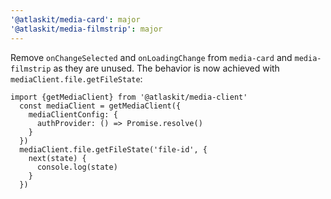 ```yaml
---
'@atlaskit/media-card': major
'@atlaskit/media-filmstrip': major
---
```


Remove `onChangeSelected` and `onLoadingChange` from `media-card` and `media-filmstrip` as they are unused. The behavior is now achieved with `mediaClient.file.getFileState`:


	import {getMediaClient} from '@atlaskit/media-client'
	  const mediaClient = getMediaClient({
		mediaClientConfig: {
		  authProvider: () => Promise.resolve()
		}
	  })
	  mediaClient.file.getFileState('file-id', {
		next(state) {
		  console.log(state)
		}
	  })


